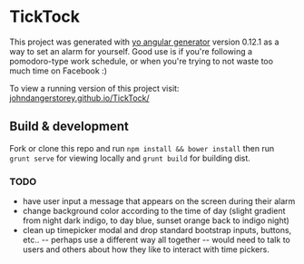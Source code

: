 # TickTock

This project was generated with [yo angular generator](https://github.com/yeoman/generator-angular)
version 0.12.1 as a way to set an alarm for yourself.  Good use is if you're following a pomodoro-type work schedule, or 
when you're trying to not waste too much time on Facebook :)

To view a running version of this project visit: [johndangerstorey.github.io/TickTock/](http://johndangerstorey.github.io/TickTock/)

## Build & development

Fork or clone this repo and run `npm install && bower install` then run `grunt serve` for viewing locally and `grunt build` for building dist.

### TODO
- have user input a message that appears on the screen during their alarm
- change background color according to the time of day (slight gradient from night dark indigo, to day blue, sunset orange back to indigo night)
- clean up timepicker modal and drop standard bootstrap inputs, buttons, etc.. -- perhaps use a different way all together -- would need to talk to users and others about how they like to interact 
with time pickers.
